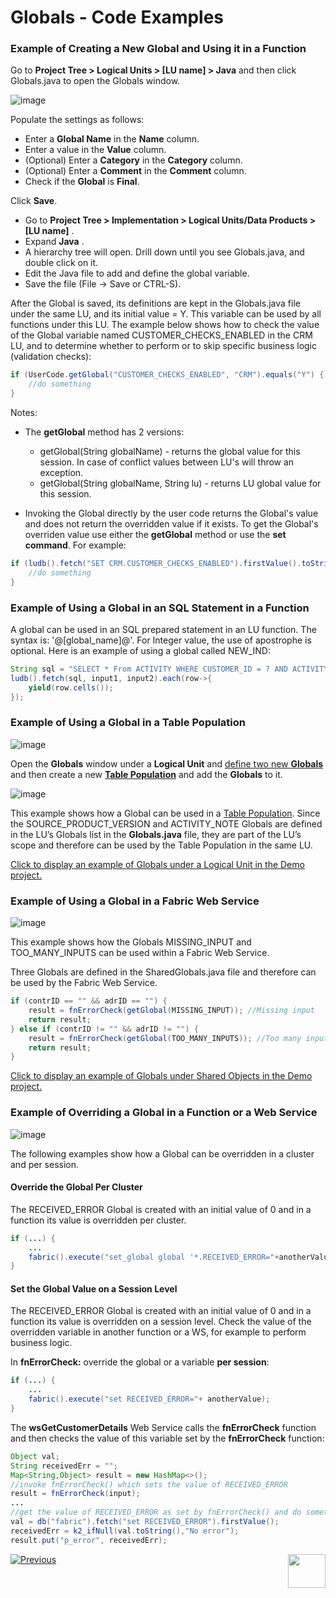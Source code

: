 # Globals - Code Examples

### Example of Creating a New Global and Using it in a Function

<studio>
	
Go to **Project Tree > Logical Units > [LU name] > Java** and then click Globals.java to open the Globals window.

![image](images/08_04_01_NEW_GLOBAL.png)
	
Populate the settings as follows:
  * Enter a **Global Name** in the **Name** column.
  * Enter a value in the **Value** column.
  * (Optional) Enter a **Category** in the **Category** column.
  * (Optional) Enter a **Comment** in the **Comment** column.
  * Check if the **Global** is **Final**.
	
Click **Save**.

</studio>

<web>
	
* Go to **Project Tree > Implementation > Logical Units/Data Products > [LU name]** .
* Expand **Java** .
* A hierarchy tree will open. Drill down until you see Globals.java, and double click on it.
* Edit the Java file to add and define the global variable.
* Save the file (File -> Save or CTRL-S). 

</web>

After the Global is saved, its definitions are kept in the Globals.java file under the same LU, and its initial value = Y. This variable can be used by all functions under this LU. The example below shows how to check the value of the Global variable named CUSTOMER_CHECKS_ENABLED in the CRM LU, and to determine whether to perform or to skip specific business logic (validation checks):

~~~java
if (UserCode.getGlobal("CUSTOMER_CHECKS_ENABLED", "CRM").equals("Y") {
	//do something
}
~~~

Notes: 
- The **getGlobal** method has 2 versions:
	- getGlobal(String globalName) - returns the global value for this session. In case of conflict values between LU's will throw an exception.
	- getGlobal(String globalName, String lu) - returns LU global value for this session.

- Invoking the Global directly by the user code returns the Global's value and does not return the overridden value if it exists. To get the Global's overriden value use either the **getGlobal** method or use the **set command**. For example:

~~~java
if (ludb().fetch("SET CRM.CUSTOMER_CHECKS_ENABLED").firstValue().toString().equals("Y")) {
	//do something
}
~~~

### Example of Using a Global in an SQL Statement in a Function

A global can be used in an SQL prepared statement in an LU function. The syntax is: '@[global_name]@'. For Integer value, the use of apostrophe is optional. Here is an example of using a global called NEW_IND: 

~~~java
String sql = "SELECT * From ACTIVITY WHERE CUSTOMER_ID = ? AND ACTIVITY_ID = ? AND NEW_NOTE_IND = @NEW_IND@";
ludb().fetch(sql, input1, input2).each(row->{
    yield(row.cells());
});
~~~

<studio>

### Example of Using a Global in a Table Population

![image](images/08_04_02_TABLE_POPULATION.png)

Open the **Globals** window under a **Logical Unit** and [define two new **Globals**](/articles/08_globals/01_globals_overview.md) and then create a new [**Table Population**](/articles/07_table_population/01_table_population_overview.md) and add the **Globals** to it.

![image](images/08_04_03_new_Table_Population.png)

This example shows how a Global can be used in a [Table Population](/articles/07_table_population/01_table_population_overview.md). Since the SOURCE_PRODUCT_VERSION and ACTIVITY_NOTE Globals are defined in the LU’s Globals list in the **Globals.java** file, they are part of the LU’s scope and therefore can be used by the Table Population in the same LU.

[Click to display an example of Globals under a Logical Unit in the Demo project.](/articles/demo_project/README.md)

</studio>

### Example of Using a Global in a Fabric Web Service

<studio>

![image](images/08_04_04_GLOBAL_IN_WS.png)

</studio>

This example shows how the Globals MISSING_INPUT and TOO_MANY_INPUTS can be used within a Fabric Web Service.

Three Globals are defined in the SharedGlobals.java file and therefore can be used by the Fabric Web Service.

~~~java
if (contrID == "" && adrID == "") {
	result = fnErrorCheck(getGlobal(MISSING_INPUT)); //Missing input
	return result;	
} else if (contrID != "" && adrID != "") {
	result = fnErrorCheck(getGlobal(TOO_MANY_INPUTS)); //Too many inputs
	return result;
}
~~~


[Click to display an example of Globals under Shared Objects in the Demo project.](/articles/demo_project/README.md)

### Example of Overriding a Global in a Function or a Web Service

<studio>

![image](images/08_04_05_FUNC_OR_WS.png)

</studio>

The following examples show how a Global can be overridden in a cluster and per session.

#### Override the Global Per Cluster
The RECEIVED_ERROR Global is created with an initial value of 0 and in a function its value is overridden per cluster.

~~~java
if (...) {
	...
	fabric().execute("set_global global '*.RECEIVED_ERROR="+anotherValue+"'");
}
~~~


#### Set the Global Value on a Session Level

The RECEIVED_ERROR Global is created with an initial value of 0 and in a function its value is overridden on a session level. Check the value of the overridden variable in another function or a WS, for example to perform business logic. 

In **fnErrorCheck:** override the global or a variable **per session**:

~~~java
if (...) {
	...
    fabric().execute("set RECEIVED_ERROR="+ anotherValue);
}
~~~


The **wsGetCustomerDetails** Web Service calls the **fnErrorCheck** function and then checks the value of this variable set by the **fnErrorCheck** function:

~~~java
Object val;
String receivedErr = "";
Map<String,Object> result = new HashMap<>(); 
//invoke fnErrorCheck() which sets the value of RECEIVED_ERROR
result = fnErrorCheck(input); 
...
//get the value of RECEIVED_ERROR as set by fnErrorCheck() and do something...
val = db("fabric").fetch("set RECEIVED_ERROR").firstValue();
receivedErr = k2_ifNull(val.toString(),"No error");
result.put("p_error", receivedErr);
~~~



[![Previous](/articles/images/Previous.png)](/articles/08_globals/03_set_globals.md)  [<img align="right" width="60" height="54" src="/articles/images/Next.png">](/articles/08_globals/05_globals_overrides_priorities.md)



